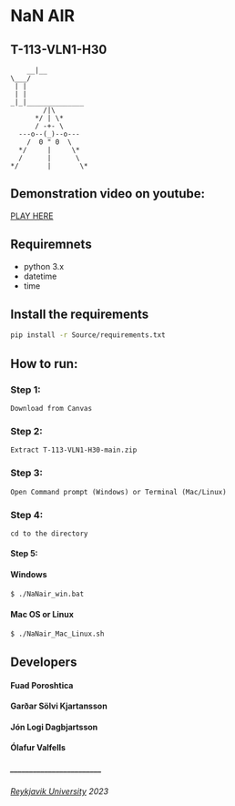 # NaN AIR
## T-113-VLN1-H30

```ascii
    __|__
\___/
 | |
 | |
_|_|______________
        /|\ 
      */ | \*            
      / -+- \
  ---o--(_)--o---
    /  0 " 0  \
  */     |     \*
  /      |      \
*/       |       \*

```
## Demonstration video on youtube:
[PLAY HERE](https://youtu.be/Bl0qRb6nFsA)

## Requiremnets

- python 3.x
- datetime
- time

## Install the requirements

```bash
pip install -r Source/requirements.txt
```

## How to run:

### Step 1:
```
Download from Canvas
```
### Step 2:

```
Extract T-113-VLN1-H30-main.zip
```
### Step 3:
```
Open Command prompt (Windows) or Terminal (Mac/Linux) 
```
### Step 4:
```
cd to the directory
```
#### Step 5:

#### Windows
```Bash
$ ./NaNair_win.bat
```

#### Mac OS or Linux
```bash
$ ./NaNair_Mac_Linux.sh
```

## Developers

#### Fuad Poroshtica
#### Garðar Sölvi Kjartansson
#### Jón Logi Dagbjartsson
#### Ólafur Valfells

##### ________________________
######  [_Reykjavik University_](https://www.ru.is) _2023_
